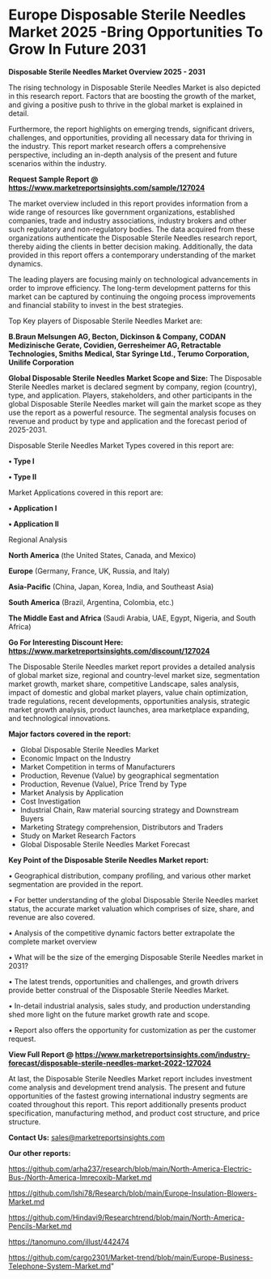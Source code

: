 # Europe Disposable Sterile Needles Market 2025 -Bring Opportunities To Grow In Future 2031

<Strong> Disposable Sterile Needles Market Overview 2025 - 2031</strong>

The rising technology in Disposable Sterile Needles Market is also depicted in this research report. Factors that are boosting the growth of the market, and giving a positive push to thrive in the global market is explained in detail.

Furthermore, the report highlights on emerging trends, significant drivers, challenges, and opportunities, providing all necessary data for thriving in the industry. This report market research offers a comprehensive perspective, including an in-depth analysis of the present and future scenarios within the industry.

<strong>Request Sample Report @ <a href=https://www.marketreportsinsights.com/sample/127024>https://www.marketreportsinsights.com/sample/127024</a></strong>

The market overview included in this report provides information from a wide range of resources like government organizations, established companies, trade and industry associations, industry brokers and other such regulatory and non-regulatory bodies. The data acquired from these organizations authenticate the Disposable Sterile Needles research report, thereby aiding the clients in better decision making. Additionally, the data provided in this report offers a contemporary understanding of the market dynamics.

The leading players are focusing mainly on technological advancements in order to improve efficiency. The long-term development patterns for this market can be captured by continuing the ongoing process improvements and financial stability to invest in the best strategies.

Top Key players of Disposable Sterile Needles Market are:

<strong>B.Braun Melsungen AG, Becton, Dickinson & Company, CODAN Medizinische Gerate, Covidien, Gerresheimer AG, Retractable Technologies, Smiths Medical, Star Syringe Ltd., Terumo Corporation, Unilife Corporation</strong>

<strong><b>Global Disposable Sterile Needles Market Scope and Size:</b></strong>
The Disposable Sterile Needles market is declared segment by company, region (country), type, and application. Players, stakeholders, and other participants in the global Disposable Sterile Needles market will gain the market scope as they use the report as a powerful resource. The segmental analysis focuses on revenue and product by type and application and the forecast period of 2025-2031.

Disposable Sterile Needles Market Types covered in this report are:

<strong>• Type I

• Type II</strong>

Market Applications covered in this report are:

<strong>• Application I

• Application II</strong> 

Regional Analysis

<strong>North America</strong> (the United States, Canada, and Mexico)

<strong>Europe</strong> (Germany, France, UK, Russia, and Italy)

<strong>Asia-Pacific</strong> (China, Japan, Korea, India, and Southeast Asia)

<strong>South America</strong> (Brazil, Argentina, Colombia, etc.)

<strong>The Middle East and Africa</strong> (Saudi Arabia, UAE, Egypt, Nigeria, and South Africa)

<strong>Go For Interesting Discount Here: <a href=https://www.marketreportsinsights.com/discount/127024>https://www.marketreportsinsights.com/discount/127024</a></strong>

The Disposable Sterile Needles market report provides a detailed analysis of global market size, regional and country-level market size, segmentation market growth, market share, competitive Landscape, sales analysis, impact of domestic and global market players, value chain optimization, trade regulations, recent developments, opportunities analysis, strategic market growth analysis, product launches, area marketplace expanding, and technological innovations.

<strong><b>Major factors covered in the report:</b></strong>
<ul>
  <li>Global Disposable Sterile Needles Market </li>
  <li>Economic Impact on the Industry</li>
  <li>Market Competition in terms of Manufacturers</li>
  <li>Production, Revenue (Value) by geographical segmentation</li>
  <li>Production, Revenue (Value), Price Trend by Type</li>
  <li>Market Analysis by Application</li>
  <li>Cost Investigation</li>
  <li>Industrial Chain, Raw material sourcing strategy and Downstream Buyers</li>
  <li>Marketing Strategy comprehension, Distributors and Traders</li>
  <li>Study on Market Research Factors</li>
  <li>Global Disposable Sterile Needles Market Forecast</li>
</ul>

<strong><b>Key Point of the Disposable Sterile Needles Market report:</b></strong>

• Geographical distribution, company profiling, and various other market segmentation are provided in the report.

• For better understanding of the global Disposable Sterile Needles market status, the accurate market valuation which comprises of size, share, and revenue are also covered.

• Analysis of the competitive dynamic factors better extrapolate the complete market overview

• What will be the size of the emerging Disposable Sterile Needles market in 2031?

• The latest trends, opportunities and challenges, and growth drivers provide better construal of the Disposable Sterile Needles Market.

• In-detail industrial analysis, sales study, and production understanding shed more light on the future market growth rate and scope.

• Report also offers the opportunity for customization as per the customer request.

<strong><b>View Full Report @ <a href=https://www.marketreportsinsights.com/industry-forecast/disposable-sterile-needles-market-2022-127024>https://www.marketreportsinsights.com/industry-forecast/disposable-sterile-needles-market-2022-127024</a></b></strong>


At last, the Disposable Sterile Needles Market report includes investment come analysis and development trend analysis. The present and future opportunities of the fastest growing international industry segments are coated throughout this report. This report additionally presents product specification, manufacturing method, and product cost structure, and price structure.

<strong>Contact Us:</strong>
sales@marketreportsinsights.com

<strong>Our other reports:</strong>

<a href=https://github.com/arha237/research/blob/main/North-America-Electric-Bus-/North-America-Imrecoxib-Market.md>https://github.com/arha237/research/blob/main/North-America-Electric-Bus-/North-America-Imrecoxib-Market.md</a>

<a href=https://github.com/Ishi78/Research/blob/main/Europe-Insulation-Blowers-Market.md>https://github.com/Ishi78/Research/blob/main/Europe-Insulation-Blowers-Market.md</a>

<a href=https://github.com/Hindavi9/Researchtrend/blob/main/North-America-Pencils-Market.md>https://github.com/Hindavi9/Researchtrend/blob/main/North-America-Pencils-Market.md</a>

<a href=https://tanomuno.com/illust/442474>https://tanomuno.com/illust/442474</a>

<a href=https://github.com/cargo2301/Market-trend/blob/main/Europe-Business-Telephone-System-Market.md>https://github.com/cargo2301/Market-trend/blob/main/Europe-Business-Telephone-System-Market.md</a>"
